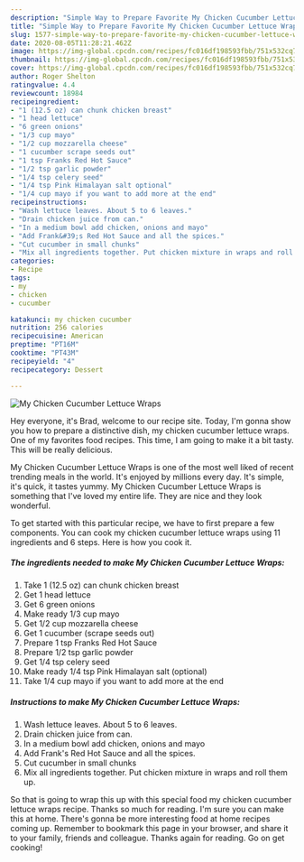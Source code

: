 ```yaml
---
description: "Simple Way to Prepare Favorite My Chicken Cucumber Lettuce Wraps"
title: "Simple Way to Prepare Favorite My Chicken Cucumber Lettuce Wraps"
slug: 1577-simple-way-to-prepare-favorite-my-chicken-cucumber-lettuce-wraps
date: 2020-08-05T11:28:21.462Z
image: https://img-global.cpcdn.com/recipes/fc016df198593fbb/751x532cq70/my-chicken-cucumber-lettuce-wraps-recipe-main-photo.jpg
thumbnail: https://img-global.cpcdn.com/recipes/fc016df198593fbb/751x532cq70/my-chicken-cucumber-lettuce-wraps-recipe-main-photo.jpg
cover: https://img-global.cpcdn.com/recipes/fc016df198593fbb/751x532cq70/my-chicken-cucumber-lettuce-wraps-recipe-main-photo.jpg
author: Roger Shelton
ratingvalue: 4.4
reviewcount: 18984
recipeingredient:
- "1 (12.5 oz) can chunk chicken breast"
- "1 head lettuce"
- "6 green onions"
- "1/3 cup mayo"
- "1/2 cup mozzarella cheese"
- "1 cucumber scrape seeds out"
- "1 tsp Franks Red Hot Sauce"
- "1/2 tsp garlic powder"
- "1/4 tsp celery seed"
- "1/4 tsp Pink Himalayan salt optional"
- "1/4 cup mayo if you want to add more at the end"
recipeinstructions:
- "Wash lettuce leaves. About 5 to 6 leaves."
- "Drain chicken juice from can."
- "In a medium bowl add chicken, onions and mayo"
- "Add Frank&#39;s Red Hot Sauce and all the spices."
- "Cut cucumber in small chunks"
- "Mix all ingredients together. Put chicken mixture in wraps and roll them up."
categories:
- Recipe
tags:
- my
- chicken
- cucumber

katakunci: my chicken cucumber 
nutrition: 256 calories
recipecuisine: American
preptime: "PT16M"
cooktime: "PT43M"
recipeyield: "4"
recipecategory: Dessert

---
```



![My Chicken Cucumber Lettuce Wraps](https://img-global.cpcdn.com/recipes/fc016df198593fbb/751x532cq70/my-chicken-cucumber-lettuce-wraps-recipe-main-photo.jpg)

Hey everyone, it's Brad, welcome to our recipe site. Today, I'm gonna show you how to prepare a distinctive dish, my chicken cucumber lettuce wraps. One of my favorites food recipes. This time, I am going to make it a bit tasty. This will be really delicious.



My Chicken Cucumber Lettuce Wraps is one of the most well liked of recent trending meals in the world. It's enjoyed by millions every day. It's simple, it's quick, it tastes yummy. My Chicken Cucumber Lettuce Wraps is something that I've loved my entire life. They are nice and they look wonderful.


To get started with this particular recipe, we have to first prepare a few components. You can cook my chicken cucumber lettuce wraps using 11 ingredients and 6 steps. Here is how you cook it.

<!--inarticleads1-->

##### The ingredients needed to make My Chicken Cucumber Lettuce Wraps:

1. Take 1 (12.5 oz) can chunk chicken breast
1. Get 1 head lettuce
1. Get 6 green onions
1. Make ready 1/3 cup mayo
1. Get 1/2 cup mozzarella cheese
1. Get 1 cucumber (scrape seeds out)
1. Prepare 1 tsp Franks Red Hot Sauce
1. Prepare 1/2 tsp garlic powder
1. Get 1/4 tsp celery seed
1. Make ready 1/4 tsp Pink Himalayan salt (optional)
1. Take 1/4 cup mayo if you want to add more at the end




<!--inarticleads2-->

##### Instructions to make My Chicken Cucumber Lettuce Wraps:

1. Wash lettuce leaves. About 5 to 6 leaves.
1. Drain chicken juice from can.
1. In a medium bowl add chicken, onions and mayo
1. Add Frank&#39;s Red Hot Sauce and all the spices.
1. Cut cucumber in small chunks
1. Mix all ingredients together. Put chicken mixture in wraps and roll them up.




So that is going to wrap this up with this special food my chicken cucumber lettuce wraps recipe. Thanks so much for reading. I'm sure you can make this at home. There's gonna be more interesting food at home recipes coming up. Remember to bookmark this page in your browser, and share it to your family, friends and colleague. Thanks again for reading. Go on get cooking!
